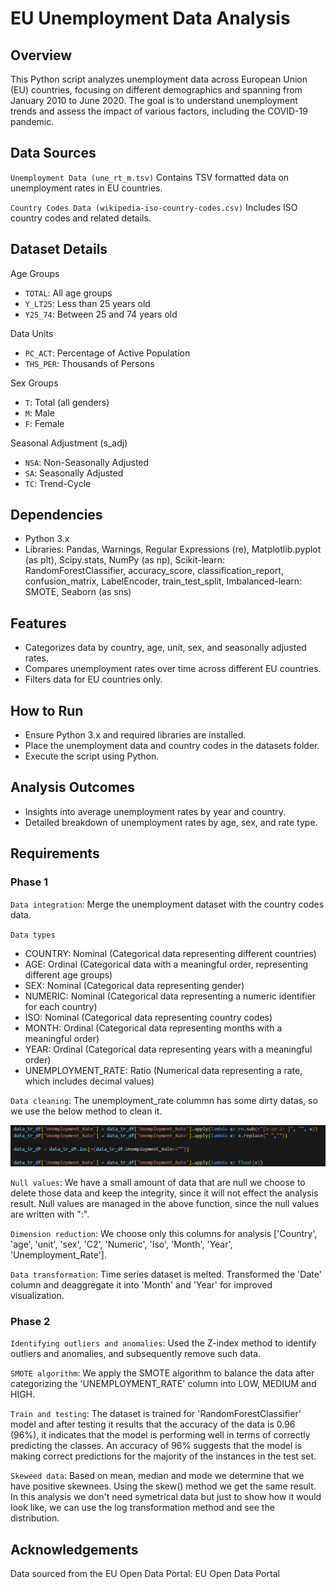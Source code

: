 # EU Unemployment Data Analysis
## Overview
This Python script analyzes unemployment data across European Union (EU) countries, focusing on different demographics and spanning from January 2010 to June 2020. The goal is to understand unemployment trends and assess the impact of various factors, including the COVID-19 pandemic.

## Data Sources
`Unemployment Data (une_rt_m.tsv)`
Contains TSV formatted data on unemployment rates in EU countries.

`Country Codes Data (wikipedia-iso-country-codes.csv)`
Includes ISO country codes and related details.

## Dataset Details
Age Groups
- `TOTAL`: All age groups
- `Y_LT25`: Less than 25 years old
- `Y25_74`: Between 25 and 74 years old

Data Units
- `PC_ACT`: Percentage of Active Population
- `THS_PER`: Thousands of Persons

Sex Groups
- `T`: Total (all genders)
- `M`: Male
- `F`: Female

Seasonal Adjustment (s_adj)
- `NSA`: Non-Seasonally Adjusted
- `SA`: Seasonally Adjusted
- `TC`: Trend-Cycle

## Dependencies
- Python 3.x
- Libraries: Pandas, Warnings, Regular Expressions (re), Matplotlib.pyplot (as plt), Scipy.stats, NumPy (as np), Scikit-learn: RandomForestClassifier, accuracy_score, classification_report, confusion_matrix, LabelEncoder, train_test_split, Imbalanced-learn: SMOTE, Seaborn (as sns)  

## Features
- Categorizes data by country, age, unit, sex, and seasonally adjusted rates.
- Compares unemployment rates over time across different EU countries.
- Filters data for EU countries only.

## How to Run
- Ensure Python 3.x and required libraries are installed.
- Place the unemployment data and country codes in the datasets folder.
- Execute the script using Python.

## Analysis Outcomes
- Insights into average unemployment rates by year and country.
- Detailed breakdown of unemployment rates by age, sex, and rate type.

## Requirements
### Phase 1
`Data integration`: Merge the unemployment dataset with the country codes data.

`Data types`
- COUNTRY: Nominal (Categorical data representing different countries)
- AGE: Ordinal (Categorical data with a meaningful order, representing different age groups)
- SEX: Nominal (Categorical data representing gender)
- NUMERIC: Nominal (Categorical data representing a numeric identifier for each country)
- ISO: Nominal (Categorical data representing country codes)
- MONTH: Ordinal (Categorical data representing months with a meaningful order)
- YEAR: Ordinal (Categorical data representing years with a meaningful order)
- UNEMPLOYMENT_RATE: Ratio (Numerical data representing a rate, which includes decimal values)

`Data cleaning`: The unemployment_rate colummn has some dirty datas, so we use the below method to clean it.

![Alt text](image.png)

`Null values`: We have a small amount of data that are null we choose to delete those data and keep the integrity, since it will not effect the analysis result. Null values are managed in the above function, since the null values are written with ":".

`Dimension reduction`: We choose only this columns for analysis ['Country', 'age', 'unit', 'sex', 'C2', 'Numeric', 'Iso', 'Month', 'Year', 'Unemployment_Rate'].

`Data transformation`: Time series dataset is melted. Transformed the 'Date' column and deaggregate it into 'Month' and 'Year' for improved visualization.

### Phase 2
`Identifying outliers and anomalies`: Used the Z-index method to identify outliers and anomalies, and subsequently remove such data.

`SMOTE algorithm`: We apply the SMOTE algorithm to balance the data after categorizing the 'UNEMPLOYMENT_RATE' column into LOW, MEDIUM and HIGH.

`Train and testing`: The dataset is trained for 'RandomForestClassifier' model and after testing it results that the accuracy of the data is 0.96 (96%), it indicates that the model is performing well in terms of correctly predicting the classes. An accuracy of 96% suggests that the model is making correct predictions for the majority of the instances in the test set.

`Skeweed data`: Based on mean, median and mode we determine that we have positive skewnees. Using the skew() method we get the same result. In this analysis we don't need symetrical data but just to show how it would look like, we can use the log transformation method and see the distribution.

## Acknowledgements
Data sourced from the EU Open Data Portal: EU Open Data Portal